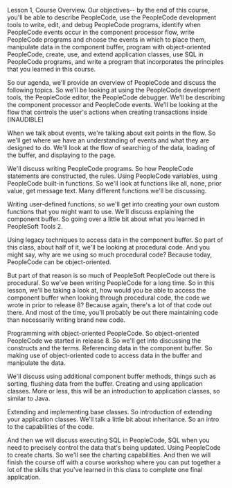Lesson 1, Course Overview. Our objectives-- by the end of this course, you'll be able to describe PeopleCode, use the PeopleCode development tools to write, edit, and debug PeopleCode programs, identify when PeopleCode events occur in the component processor flow, write PeopleCode programs and choose the events in which to place them, manipulate data in the component buffer, program with object-oriented PeopleCode, create, use, and extend application classes, use SQL in PeopleCode programs, and write a program that incorporates the principles that you learned in this course.

So our agenda, we'll provide an overview of PeopleCode and discuss the following topics. So we'll be looking at using the PeopleCode development tools, the PeopleCode editor, the PeopleCode debugger. We'll be describing the component processor and PeopleCode events. We'll be looking at the flow that controls the user's actions when creating transactions inside [INAUDIBLE]

When we talk about events, we're talking about exit points in the flow. So we'll get where we have an understanding of events and what they are designed to do. We'll look at the flow of searching of the data, loading of the buffer, and displaying to the page.

We'll discuss writing PeopleCode programs. So how PeopleCode statements are constructed, the rules. Using PeopleCode variables, using PeopleCode built-in functions. So we'll look at functions like all, none, prior value, get message text. Many different functions we'll be discussing.

Writing user-defined functions, so we'll get into creating your own custom functions that you might want to use. We'll discuss explaining the component buffer. So going over a little bit about what you learned in PeopleSoft Tools 2.

Using legacy techniques to access data in the component buffer. So part of this class, about half of it, we'll be looking at procedural code. And you might say, why are we using so much procedural code? Because today, PeopleCode can be object-oriented.

But part of that reason is so much of PeopleSoft PeopleCode out there is procedural. So we've been writing PeopleCode for a long time. So in this lesson, we'll be taking a look at, how would you be able to access the component buffer when looking through procedural code, the code we wrote in prior to release 8? Because again, there's a lot of that code out there. And most of the time, you'll probably be out there maintaining code than necessarily writing brand new code.

Programming with object-oriented PeopleCode. So object-oriented PeopleCode we started in release 8. So we'll get into discussing the constructs and the terms. Referencing data in the component buffer. So making use of object-oriented code to access data in the buffer and manipulate the data.

We'll discuss using additional component buffer methods, things such as sorting, flushing data from the buffer. Creating and using application classes. More or less, this will be an introduction to application classes, so similar to Java.

Extending and implementing base classes. So introduction of extending your application classes. We'll talk a little bit about inheritance. So an intro to the capabilities of the code.

And then we will discuss executing SQL in PeopleCode, SQL when you need to precisely control the data that's being updated. Using PeopleCode to create charts. So we'll see the charting capabilities. And then we will finish the course off with a course workshop where you can put together a lot of the skills that you've learned in this class to complete one final application.